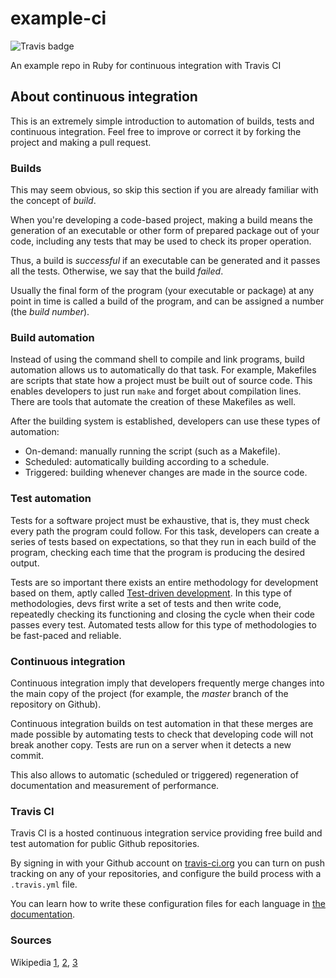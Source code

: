 # example-ci
![Travis badge](https://travis-ci.org/fdavidcl/example-ci.svg?branch=master)

An example repo in Ruby for continuous integration with Travis CI

## About continuous integration

This is an extremely simple introduction to automation of builds,
tests and continuous integration. Feel free to improve or correct
it by forking the project and making a pull request.

### Builds

This may seem obvious, so skip this section if you are already
familiar with the concept of *build*.

When you're developing a code-based project, making a build means
the generation of an executable or other form of prepared package
out of your code, including any tests that may be used to check
its proper operation.

Thus, a build is *successful* if an executable can be generated
and it passes all the tests. Otherwise, we say that the build
*failed*.

Usually the final form of the program (your executable or package)
at any point in time is called a build of the program, and can
be assigned a number (the *build number*).

### Build automation

Instead of using the command shell to compile and link programs,
build automation allows us to automatically do that task. For
example, Makefiles are scripts that state how a project must be
built out of source code. This enables developers to just run
`make` and forget about compilation lines. There are tools that
automate the creation of these Makefiles as well.

After the building system is established, developers can use these
types of automation:

* On-demand: manually running the script (such as a Makefile).
* Scheduled: automatically building according to a schedule.
* Triggered: building whenever changes are made in the source code.

### Test automation

Tests for a software project must be exhaustive, that is, they
must check every path the program could follow. For this task,
developers can create a series of tests based on expectations,
so that they run in each build of the program, checking each
time that the program is producing the desired output.

Tests are so important there exists an entire methodology for
development based on them, aptly called
[Test-driven development](https://en.wikipedia.org/wiki/Test-driven_development).
In this type of methodologies, devs first write a set of tests
and then write code, repeatedly checking its functioning and
closing the cycle when their code passes every test. Automated
tests allow for this type of methodologies to be fast-paced and
reliable.

### Continuous integration

Continuous integration imply that developers frequently merge
changes into the main copy of the project (for example, the
*master* branch of the repository on Github).

Continuous integration builds on test automation in that these
merges are made possible by automating tests to check that
developing code will not break another copy. Tests are run on
a server when it detects a new commit.

This also allows to automatic (scheduled or triggered)
regeneration of documentation and measurement of performance.

### Travis CI

Travis CI is a hosted continuous integration service providing
free build and test automation for public Github repositories.

By signing in with your Github account on [travis-ci.org](http://travis-ci.org)
you can turn on push tracking on any of your repositories,
and configure the build process with a `.travis.yml` file.

You can learn how to write these configuration files for
each language in [the documentation](http://docs.travis-ci.com/user/getting-started/).

### Sources

Wikipedia
[1](https://en.wikipedia.org/wiki/Continuous_integration),
[2](https://en.wikipedia.org/wiki/Build_automation),
[3](https://en.wikipedia.org/wiki/Test_automation)
